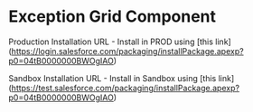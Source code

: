 # Exception Grid Component

Production Installation URL - Install in PROD using [this link] (https://login.salesforce.com/packaging/installPackage.apexp?p0=04tB0000000BWOgIAO)

Sandbox Installation URL - Install in Sandbox using [this link] (https://test.salesforce.com/packaging/installPackage.apexp?p0=04tB0000000BWOgIAO)

